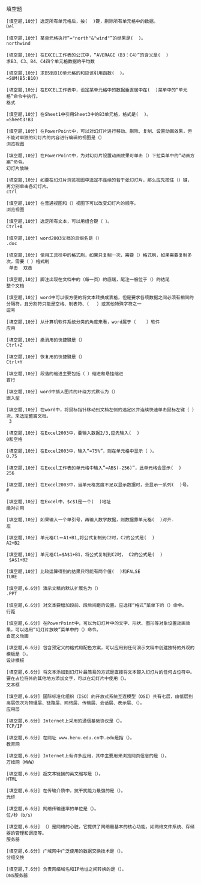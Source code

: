 填空题

```
[填空题,10分] 选定所有单元格后，按(  )键，删除所有单元格中的数据。
Del
```

```
[填空题,10分] 某单元格执行“="north"&"wind"”的结果是(  )。
northwind
```

```
[填空题,10分] 在EXCEL工作表的公式中，“AVERAGE（B3：C4）”的含义是(  )
求B3、C3、B4、C4四个单元格数据的平均数
```

```
[填空题,10分] 求B5到B10单元格的和应该引用函数(  )。
=SUM(B5:B10)
```

```
[填空题,10分] 在EXCEL工作表中，设定某单元格中的数据垂直居中在(  )菜单中的“单元格”命令中执行。
格式
```

```
[填空题,10分] 在Sheet1中引用Sheet3中的B3单元格，格式是(  )。
=Sheet3!B3
```

```
[填空题,10分] 在PowerPoint中，可以对幻灯片进行移动、删除、复制、设置动画效果，但不能对单独的幻灯片的内容进行编辑的视图是（）
浏览视图
```

```
[填空题,10分] 在PowerPoint中，为对幻灯片设置动画效果可单击（）下拉菜单中的“动画方案”命令。
幻灯片放映
```

```
[填空题,10分] 如要在幻灯片浏览视图中选定不连续的若干张幻灯片，那么应先按住（）键，再分别单击各幻灯片。
ctrl
```

```
[填空题,10分] 在普通视图和（）视图下可以改变幻灯片的顺序。
浏览视图 
```

```
[填空题,10分] 选定所有文本，可以用组合键（ ）。
Ctrl+A
```

```
[填空题,10分] word2003文档的后缀名是（）
.doc
```

```
[填空题,10分] 使用工具栏中的格式刷，如果只复制一次，需要（）格式刷，如果需要复制多次，需要（ ）格式刷
 单击  双击
```

```
[填空题,10分] 脚注出现在文档中的（每一页）的底端，尾注一般位于（）的结尾
整个文档
```

```
[填空题,10分] word中可以很方便的将文本转换成表格，但是要求各项数据之间必须有相同的分隔符，且分割符只能是空格、制表符、（   ）或其他特殊字符之一
逗号
```

```
[填空题,10分] 从计算机软件系统分类的角度来看，word属于（    ）软件
应用
```

```
[填空题,10分] 撤消用的快捷键是（）
Ctrl+Z
```

```
[填空题,10分] 恢复用的快捷键是（）
Ctrl+Y 
```

```
[填空题,10分] 段落的缩进主要包括（ ）缩进和悬挂缩进
首行
```

```
[填空题,10分] word中插入图片的环绕方式默认为（）
嵌入型
```

```
[填空题,10分] 在word中，将鼠标指针移动到文档左侧的选定区并连续快速单击鼠标左键（ ）次，来选定整篇文档。
 3
```

```
[填空题,10分] 在Excel2003中，要输入数据2/3,应先输入(  )
0和空格
```

```
[填空题,10分] 在Excel2003中，输入“=75%”，则在单元格中显示（ ）。
0.75 
```

```
[填空题,10分] 在Excel工作表的单元格中输入”=ABS(-256)”，此单元格会显示(  )
256
```

```
[填空题,10分] 在Excel2003中，当单元格宽度不足以显示数据时，会显示一系列(  )号。
#
```

```
[填空题,10分] 在Excel中，$c$1是一个(  )地址
绝对引用
```

```
[填空题,10分] 如果输入一个单引号，再输入数字数据，则数据靠单元格(  )对齐.
左
```

```
[填空题,10分] 单元格C1＝A1+B1,将公式复制到C2时，C2的公式是(  )
A2+B2
```

```
[填空题,10分] 单元格C1=$A$1+B1，将公式复制到C2时， C2的公式是(  )
 $A$1+B2
```

```
[填空题,10分] 比较运算得到的结果只可能有两个值(  )和FALSE
TURE
```

```
[填空题,6.6分] 演示文稿的默认扩展名为（）
.PPT
```

```
[填空题,6.6分] 对文本要增加段前、段后间距的设置。应选择“格式”菜单下的（）命令。
行距
```

```
[填空题,6.6分] 在PowerPoint中，可以为幻灯片中的文字、形状、图形等对象设置动画效果，可以选用“幻灯片放映”菜单中的（）命令。
自定义动画
```

```
[填空题,6.6分] 包含预定义的格式和配色方案，可以应用到任何演示文稿中创建独特的外观的模板是（）。
设计模板   
```

```
[填空题,6.6分] 将文本添加到幻灯片最简易的方式是直接将文本键入幻灯片的任何占位符中。要在占位符外的其他地方添加文字，可以在幻灯片中使用（）。
文本框
```

```
[填空题,6.6分] 国际标准化组织（ISO）的开放式系统互连模型（OSI）共有七层，由低层到高层依次为物理层、链路层、网络层、传输层、会话层、表示层、（）。
应用层
```

```
[填空题,6.6分] Internet上采用的通信基础协议是（）。
TCP/IP
```

```
[填空题,6.6分] 在网址 www.henu.edu.cn中.edu是指（）。
教育网 
```

```
[填空题,6.6分] Internet上有许多应用，其中主要用来浏览网页信息的是（）。
万维网（WWW）
```

```
[填空题,6.6分] 超文本链接的英文缩写是（）。
HTML
```

```
[填空题,6.6分] 在传输介质中，抗干扰能力最强的是（）。
光纤
```

```
[填空题,6.6分] 网络传输速率的单位是（）。
位/秒（b/s）
```

```
[填空题,6.6分] （）是网络的心脏，它提供了网络最基本的核心功能，如网络文件系统、存储器的管理和调度等。          
服务器
```

```
[填空题,6.6分] 广域网中广泛使用的数据交换技术是（）。
分组交换 
```

```
[填空题,7.6分] 负责网络域名和IP地址之间转换的是（）。
DNS服务器
```

